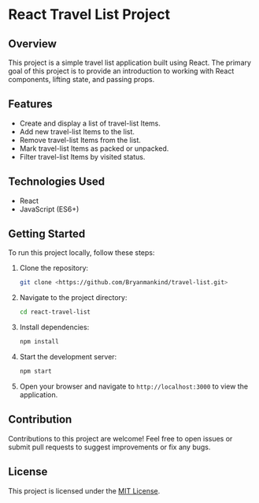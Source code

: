 # React Travel List Project

## Overview

This project is a simple travel list application built using React. The primary goal of this project is to provide an introduction to working with React components, lifting state, and passing props.

## Features

- Create and display a list of travel-list Items.
- Add new travel-list Items to the list.
- Remove travel-list Items from the list.
- Mark travel-list Items as packed or unpacked.
- Filter travel-list Items by visited status.

## Technologies Used

- React
- JavaScript (ES6+)

## Getting Started

To run this project locally, follow these steps:

1. Clone the repository:

   ```bash
   git clone <https://github.com/Bryanmankind/travel-list.git>
   ```

2. Navigate to the project directory:

   ```bash
   cd react-travel-list
   ```

3. Install dependencies:

   ```bash
   npm install
   ```

4. Start the development server:

   ```bash
   npm start
   ```

5. Open your browser and navigate to `http://localhost:3000` to view the application.


## Contribution

Contributions to this project are welcome! Feel free to open issues or submit pull requests to suggest improvements or fix any bugs.

## License

This project is licensed under the [MIT License](LICENSE).